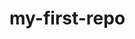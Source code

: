 # my-first-repo

<!-- =========================================================================================
This is the text shown in github while I've opened the repo for the first time. Just tryna to save the steps for future reference as you call it.

echo "# my-first-repo" >> README.md
git init
git add README.md   // but we will not do this, instead we'll do the below one
git add .           // this will add all the files in the folder to the git
git commit -m "first commit"
git branch -M main
git remote add origin https://github.com/SheikhAzizDotCom/my-first-repo.git
git push -u origin main

========================================================================================= -->
